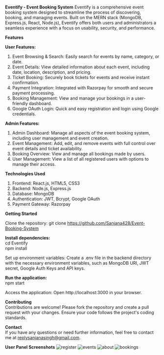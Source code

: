 **Eventify - Event Booking System**
Eventify is a comprehensive event booking system designed to streamline the process of discovering, booking, and managing events.
Built on the MERN stack (MongoDB, Express.js, React, Node.js), Eventify offers both users and administrators a seamless experience with a focus on usability, security, and performance.

**Features**

**User Features:**
1. Event Browsing & Search: Easily search for events by name, category, or date.
2. Event Details: View detailed information about each event, including date, location, description, and pricing.
3. Ticket Booking: Securely book tickets for events and receive instant confirmation.
4. Payment Integration: Integrated with Razorpay for smooth and secure payment processing.
5. Booking Management: View and manage your bookings in a user-friendly dashboard.
6. Google OAuth Login: Quick and easy registration and login using Google credentials.
   
**Admin Features:**
1. Admin Dashboard: Manage all aspects of the event booking system, including user management and event creation.
2. Event Management: Add, edit, and remove events with full control over event details and ticket availability.
3. Booking Overview: View and manage all bookings made by users.
4. User Management: View a list of all registered users with options to manage their access.

**Technologies Used**

1. Frontend: React.js, HTML5, CSS3
2. Backend: Node.js, Express.js
3. Database: MongoDB
4. Authentication: JWT, Bcrypt, Google OAuth
5. Payment Gateway: Razorpay

**Getting Started**

Clone the repository:
git clone https://github.com/Sanjana428/Event-Booking-System
 
**Install dependencies:**<br>
cd Eventify<br>
npm install

Set up environment variables: Create a .env file in the backend directory with the necessary environment variables, such as MongoDB URI, JWT secret, Google Auth Keys and API keys.

**Run the application:**<br>
npm start
  
Access the application: Open http://localhost:3000 in your browser.

**Contributing**<br>
Contributions are welcome! Please fork the repository and create a pull request with your changes. Ensure your code follows the project's coding standards.

**Contact**<br>
If you have any questions or need further information, feel free to contact me at replysanjanasingh@gmail.com.


**User Panel Screenshots**
![register](https://github.com/user-attachments/assets/94067027-7582-4e70-aec1-5f5741be07fc)
![events](https://github.com/user-attachments/assets/9b7406bd-0f1b-4e95-bac8-a477474fd2e6)
![about](https://github.com/user-attachments/assets/4fe2240d-895f-41b0-a49e-65b2e686e497)
![bookings](https://github.com/user-attachments/assets/d9d13f37-31aa-40e0-9dde-8e12e0c56c4d)





